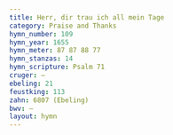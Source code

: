 ```yaml
---
title: Herr, dir trau ich all mein Tage
category: Praise and Thanks
hymn_number: 109
hymn_year: 1655
hymn_meter: 87 87 88 77
hymn_stanzas: 14
hymn_scripture: Psalm 71
cruger: —
ebeling: 21
feustking: 113
zahn: 6807 (Ebeling)
bwv: —
layout: hymn
---
```

<br>

